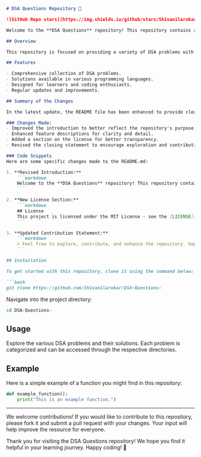 ```markdown
# DSA Questions Repository 📖

![GitHub Repo stars](https://img.shields.io/github/stars/Shivanilarokar/DSA-Questions-) ![GitHub forks](https://img.shields.io/github/forks/Shivanilarokar/DSA-Questions-) ![GitHub issues](https://img.shields.io/github/issues/Shivanilarokar/DSA-Questions-)

Welcome to the **DSA Questions** repository! This repository contains a collection of data structures and algorithms (DSA) problems designed for learners and enthusiasts. It aims to provide a comprehensive set of problems that can aid in mastering DSA concepts.

## Overview

This repository is focused on providing a variety of DSA problems with solutions in multiple programming languages, aimed at preparing you for technical interviews and enhancing your coding skills.

## Features

- Comprehensive collection of DSA problems.
- Solutions available in various programming languages.
- Designed for learners and coding enthusiasts.
- Regular updates and improvements.

## Summary of the Changes

In the latest update, the README file has been enhanced to provide clearer information about the repository. Notable changes include:

### Changes Made:
- Improved the introduction to better reflect the repository's purpose.
- Enhanced feature descriptions for clarity and detail.
- Added a section on the license for better transparency.
- Revised the closing statement to encourage exploration and contributions.

### Code Snippets
Here are some specific changes made to the README.md:

1. **Revised Introduction:**
    ```markdown
    Welcome to the **DSA Questions** repository! This repository contains a collection of data structures and algorithms (DSA) problems designed for learners and enthusiasts. It aims to provide a comprehensive set of problems that can aid in mastering DSA concepts.
    ```

2. **New License Section:**
    ```markdown
    ## License
    This project is licensed under the MIT License - see the [LICENSE](LICENSE) file for details.
    ```

3. **Updated Contribution Statement:**
    ```markdown
    > Feel free to explore, contribute, and enhance the repository. Happy coding! 😃
    ```

## Installation

To get started with this repository, clone it using the command below:

```bash
git clone https://github.com/Shivanilarokar/DSA-Questions-
```

Navigate into the project directory:

```bash
cd DSA-Questions-
```

## Usage

Explore the various DSA problems and their solutions. Each problem is categorized and can be accessed through the respective directories.

## Example

Here is a simple example of a function you might find in this repository:

```python
def example_function():
    print("This is an example function.")
```

----

We welcome contributions! If you would like to contribute to this repository, please fork it and submit a pull request with your changes. Your input will help improve the resource for everyone.

Thank you for visiting the DSA Questions repository! We hope you find it helpful in your learning journey. Happy coding! 🎉
```